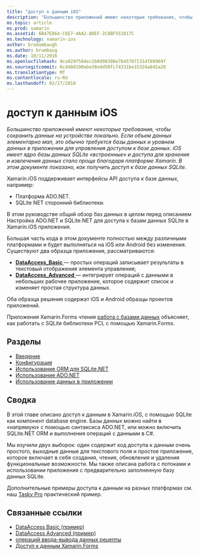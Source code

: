 ```yaml
---
title: "доступ к данным iOS"
description: "Большинство приложений имеют некоторые требования, чтобы сохранить данные на устройстве локально. Если объем данных элементарно мал, это обычно требуется базы данных и уровнем данных в приложении для управления доступом к базе данных. iOS имеет ядро базы данных SQLite «встроенные» и доступа для хранения и извлечения данных стало проще благодаря платформе Xamarin. В этом документе показано, как получить доступ к базе данных SQLite."
ms.topic: article
ms.prod: xamarin
ms.assetid: 6B47E864-C6E7-4AA2-8DEF-2C8BF551D17C
ms.technology: xamarin-ios
author: bradumbaugh
ms.author: brumbaug
ms.date: 10/11/2016
ms.openlocfilehash: 9ca929f584ec2b0d98300e7645707131df89969f
ms.sourcegitcommit: 6cd40d190abe38edd50fc74331be15324a845a28
ms.translationtype: MT
ms.contentlocale: ru-RU
ms.lasthandoff: 02/27/2018
---
```

# <a name="ios-data-access"></a>доступ к данным iOS

_Большинство приложений имеют некоторые требования, чтобы сохранить данные на устройстве локально. Если объем данных элементарно мал, это обычно требуется базы данных и уровнем данных в приложении для управления доступом к базе данных. iOS имеет ядро базы данных SQLite «встроенные» и доступа для хранения и извлечения данных стало проще благодаря платформе Xamarin. В этом документе показано, как получить доступ к базе данных SQLite._

Xamarin.iOS поддерживает интерфейсы API доступа к базе данных, например:

-  Платформа ADO.NET.
-  SQLite NET сторонний библиотеки.

В этом руководстве общий обзор баз данных в целом перед описанием Настройка ADO.NET и SQLite.NET для доступа к базам данных SQLite в Xamarin.iOS приложения. 

Большая часть кода в этом документе полностью между различными платформами и будет выполняться на iOS или Android без изменения. Существуют два образца приложения, рассматриваются:

-  [**DataAccess_Basic** ](https://github.com/xamarin/mobile-samples/tree/master/DataAccess/Basic) — простых операций записывает результаты в текстовый отображения элемента управления;
-  [**DataAccess_Advanced** ](https://github.com/xamarin/mobile-samples/tree/master/DataAccess/Advanced) — интегрирует операций с данными в небольших рабочее приложение, которое содержит список и изменяет простая структура данных.

Оба образца решения содержат iOS и Android образцы проектов приложений.

Приложения Xamarin.Forms чтения [работа с базами данных](~/xamarin-forms/app-fundamentals/databases.md) объясняет, как работать с SQLite библиотеки PCL с помощью Xamarin.Forms.

## <a name="sections"></a>Разделы

-  [Введение](introduction.md)
-  [Конфигурация](configuration.md)
-  [Использование ORM для SQLite.NET](using-sqlite-orm.md)
-  [Использование ADO.NET](using-adonet.md)
-  [Использование данных в приложении](using-data-in-an-app.md)


## <a name="summary"></a>Сводка

В этой главе описано доступ к данным в Xamarin.iOS, с помощью SQLite как компонент database engine. Базы данных можно найти в «напрямую» с помощью синтаксиса ADO.NET, или можно включить SQLite.NET ORM и выполнения операций с данными в C#.

Мы изучили двух выборок: один содержит код доступа к данным очень простого, выходные данные для текстового поля и простое приложение, которое включает в себя создания, чтения, обновления и удаления функциональные возможности. Мы также описана работа с потоками и использовании приложения с предварительно заполненную базу данных SQLite.

Дополнительные примеры доступа к данным на разных платформах см. наш [Tasky Pro](~/cross-platform/app-fundamentals/building-cross-platform-applications/case-study-tasky.md) практический пример.

## <a name="related-links"></a>Связанные ссылки

- [DataAccess Basic (пример)](https://github.com/xamarin/mobile-samples/tree/master/DataAccess/Basic)
- [DataAccess Advanced (пример)](https://github.com/xamarin/mobile-samples/tree/master/DataAccess/Advanced)
- [операций ввода-вывода данных рецепты](https://developer.xamarin.com/recipes/ios/data/sqlite/)
- [Доступ к данным Xamarin.Forms](~/xamarin-forms/app-fundamentals/databases.md)
